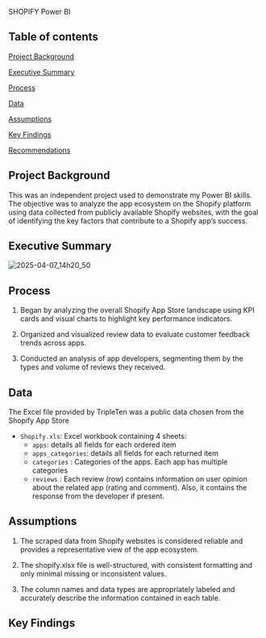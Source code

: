 SHOPIFY Power BI 

## Table of contents
[Project Background](#project-background)

[Executive Summary](#executive-summary)

[Process](#process)

[Data](#data)

[Assumptions](#assumptions)

[Key Findings](#key-findings)

[Recommendations](#recommendations)

## Project Background

This was an independent project used to demonstrate my Power BI skills.
The objective was to analyze the app ecosystem on the Shopify platform using data
collected from publicly available Shopify websites, with the goal of identifying the key factors that contribute to a Shopify app’s success.

## Executive Summary


![2025-04-07_14h20_50](https://github.com/user-attachments/assets/4a71d784-ccae-43fb-bddc-d43c98e94340)

## Process

1) Began by analyzing the overall Shopify App Store landscape using KPI cards and visual charts to highlight key performance indicators.

2) Organized and visualized review data to evaluate customer feedback trends across apps.

3) Conducted an analysis of app developers, segmenting them by the types and volume of reviews they received.

## Data

The Excel file provided by TripleTen was a public data chosen from the Shopify App Store

- `Shopify.xls`: Excel workbook containing 4 sheets:   
  - `apps`: details all fields for each ordered item  
  - `apps_categories`: details all fields for each returned item
  -  `categories` : Categories of the apps. Each app has multiple categories
  -  `reviews` : Each review (row) contains information on user opinion about the related app (rating and comment). Also, it contains the response from the developer if present.

## Assumptions

1) The scraped data from Shopify websites is considered reliable and provides a representative view of the app ecosystem.

2) The shopify.xlsx file is well-structured, with consistent formatting and only minimal missing or inconsistent values.

3) The column names and data types are appropriately labeled and accurately describe the information contained in each table.

## Key Findings



